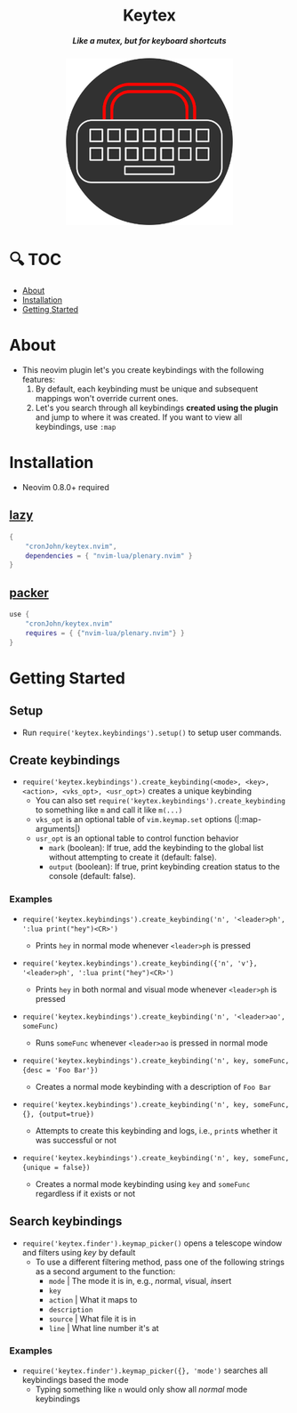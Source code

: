 <div align="center">

# Keytex
##### Like a mutex, but for keyboard shortcuts


<img alt="Keytex logo" height="300" src="/assets/keytex-logo.png" />
</div>

# 🔍 TOC
- [About](#about)
- [Installation](#installation)
- [Getting Started](#getting-started)

# About
- This neovim plugin let's you create keybindings with the following features:
    1. By default, each keybinding must be unique and subsequent mappings won't override current ones.
    2. Let's you search through all keybindings **created using the plugin** and jump to where it was created. If you want to view all keybindings, use `:map`

# Installation
- Neovim 0.8.0+ required

## [lazy](https://github.com/folke/lazy.nvim)
```lua
{
    "cronJohn/keytex.nvim",
    dependencies = { "nvim-lua/plenary.nvim" }
}
```

## [packer](https://github.com/wbthomason/packer.nvim)
```lua
use {
    "cronJohn/keytex.nvim"
    requires = { {"nvim-lua/plenary.nvim"} }
}
```

# Getting Started
## Setup
- Run `require('keytex.keybindings').setup()` to setup user commands.

## Create keybindings
- `require('keytex.keybindings').create_keybinding(<mode>, <key>, <action>, <vks_opt>, <usr_opt>)` creates a unique keybinding
    - You can also set `require('keytex.keybindings').create_keybinding` to something like `m` and call it like `m(...)`
    - `vks_opt` is an optional table of `vim.keymap.set` options (|:map-arguments|)
    - `usr_opt` is an optional table to control function behavior
        - `mark` (boolean): If true, add the keybinding to the global list without attempting to create it (default: false).
        - `output` (boolean): If true, print keybinding creation status to the console (default: false).
### Examples
- `require('keytex.keybindings').create_keybinding('n', '<leader>ph', ':lua print("hey")<CR>')`
    - Prints `hey` in normal mode whenever `<leader>ph` is pressed

- `require('keytex.keybindings').create_keybinding({'n', 'v'}, '<leader>ph', ':lua print("hey")<CR>')`
    - Prints `hey` in both normal and visual mode whenever `<leader>ph` is pressed

- `require('keytex.keybindings').create_keybinding('n', '<leader>ao', someFunc)`
    - Runs `someFunc` whenever `<leader>ao` is pressed in normal mode

- `require('keytex.keybindings').create_keybinding('n', key, someFunc, {desc = 'Foo Bar'})`
    - Creates a normal mode keybinding with a description of `Foo Bar`

- `require('keytex.keybindings').create_keybinding('n', key, someFunc, {}, {output=true})`
    - Attempts to create this keybinding and logs, i.e., `print`s whether it was successful or not

- `require('keytex.keybindings').create_keybinding('n', key, someFunc, {unique = false})`
    - Creates a normal mode keybinding using `key` and `someFunc` regardless if it exists or not

## Search keybindings
- `require('keytex.finder').keymap_picker()` opens a telescope window and filters using *key* by default
    - To use a different filtering method, pass one of the following strings as a second argument to the function:
        - `mode` | The mode it is in, e.g., *n*ormal, *v*isual, *i*nsert
        - `key`
        - `action` | What it maps to
        - `description`
        - `source` | What file it is in
        - `line` | What line number it's at

### Examples
- `require('keytex.finder').keymap_picker({}, 'mode')` searches all keybindings based the mode
    - Typing something like `n` would only show all *normal* mode keybindings

